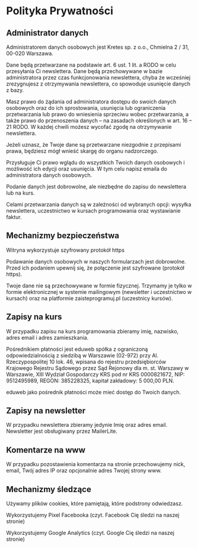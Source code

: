 # Polityka Prywatności

## Administrator danych

Administratorem danych osobowych jest Kretes sp. z o.o., Chmielna 2 / 31, 00-020 Warszawa.

Dane będą przetwarzane na podstawie art. 6 ust. 1 lit. a RODO w celu przesyłania Ci newslettera. Dane będą przechowywane w bazie administratora przez czas funkcjonowania newslettera, chyba że wcześniej zrezygnujesz z otrzymywania newslettera, co spowoduje usunięcie danych z bazy.

Masz prawo do żądania od administratora dostępu do swoich danych osobowych oraz do ich sprostowania, usunięcia lub ograniczenia przetwarzania lub prawo do wniesienia sprzeciwu wobec przetwarzania, a także prawo do przenoszenia danych – na zasadach określonych w art. 16 – 21 RODO. W każdej chwili możesz wycofać zgodę na otrzymywanie newslettera.

Jeżeli uznasz, że Twoje dane są przetwarzane niezgodnie z przepisami prawa, będziesz mógł wnieść skargę do organu nadzorczego.

Przysługuje Ci prawo wglądu do wszystkich Twoich danych osobowych i możliwość ich edycji oraz usunięcia. W tym celu napisz emaila do administratora danych osobowych.

Podanie danych jest dobrowolne, ale niezbędne do zapisu do newslettera lub na kurs.

Celami przetwarzania danych są w zależności od wybranych opcji: wysyłka newslettera, uczestnictwo w kursach programowania oraz wystawianie faktur.

## Mechanizmy bezpieczeństwa

Witryna wykorzystuje szyfrowany protokół https

Podawanie danych osobowych w naszych formularzach jest dobrowolne. Przed ich podaniem upewnij się, że połączenie jest szyfrowane (protokół https).

Twoje dane nie są przechowywane w formie fizycznej. Trzymamy je tylko w formie elektronicznej w systemie mailingowym (newsletter i uczestnictwo w kursach) oraz na platformie zaisteprogramuj.pl (uczestnicy kursów).

## Zapisy na kurs

W przypadku zapisu na kurs programowania zbieramy imię, nazwisko, adres email i adres zamieszkania.

Pośrednikiem płatności jest eduweb spółka z ograniczoną odpowiedzialnością z siedzibą w Warszawie (02-972) przy Al. Rzeczypospolitej 10 lok. 46, wpisana do rejestru przedsiębiorców Krajowego Rejestru Sądowego przez Sąd Rejonowy dla m. st. Warszawy w Warszawie, XIII Wydział Gospodarczy KRS pod nr KRS 0000821672, NIP: 9512495989, REGON: 385228325, kapitał zakładowy: 5 000,00 PLN.

eduweb jako pośrednik płatności może mieć dostęp do Twoich danych.

## Zapisy na newsletter

W przypadku newslettera zbieramy jedynie Imię oraz adres email. Newsletter jest obsługiwany przez MailerLite.

## Komentarze na www

W przypadku pozostawienia komentarza na stronie przechowujemy nick, email, Twój adres IP oraz opcjonalnie adres Twojej strony www.

## Mechanizmy śledzące

Używamy plików cookies, które pamiętają, które podstrony odwiedzasz.

Wykorzystujemy Pixel Facebooka (czyt. Facebook Cię śledzi na naszej stronie)

Wykorzystujemy Google Analytics (czyt. Google Cię śledzi na naszej stronie)
